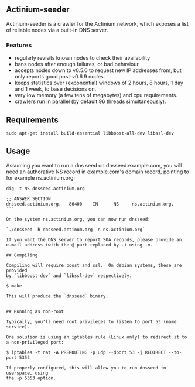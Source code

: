## Actinium-seeder


Actinium-seeder is a crawler for the Actinium network, which exposes a list
of reliable nodes via a built-in DNS server.

### Features

* regularly revisits known nodes to check their availability
* bans nodes after enough failures, or bad behaviour
* accepts nodes down to v0.5.0 to request new IP addresses from,
  but only reports good post-v0.6.9 nodes.
* keeps statistics over (exponential) windows of 2 hours, 8 hours,
  1 day and 1 week, to base decisions on.
* very low memory (a few tens of megabytes) and cpu requirements.
* crawlers run in parallel (by default 96 threads simultaneously).

## Requirements


`sudo apt-get install build-essential libboost-all-dev libssl-dev`

## Usage


Assuming you want to run a dns seed on dnsseed.example.com, you will
need an authorative NS record in example.com's domain record, pointing
to for example ns.actinium.org:

`dig -t NS dnsseed.actinium.org`

````shell
;; ANSWER SECTION
dnsseed.actinium.org.   86400    IN      NS     ns.actinium.org.
```

On the system ns.actinium.org, you can now run dnsseed:

`./dnsseed -h dnsseed.actinum.org -n ns.actinium.org`

If you want the DNS server to report SOA records, please provide an
e-mail address (with the @ part replaced by .) using -m.

## Compiling

Compiling will require boost and ssl.  On debian systems, these are provided
by `libboost-dev` and `libssl-dev` respectively.

$ make

This will produce the `dnsseed` binary.


## Running as non-root

Typically, you'll need root privileges to listen to port 53 (name service).

One solution is using an iptables rule (Linux only) to redirect it to
a non-privileged port:

$ iptables -t nat -A PREROUTING -p udp --dport 53 -j REDIRECT --to-port 5353

If properly configured, this will allow you to run dnsseed in userspace, using
the -p 5353 option.
